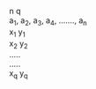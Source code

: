 n q    
a<sub>1</sub>, a<sub>2</sub>, a<sub>3</sub>, a<sub>4</sub>, ......., a<sub>n</sub>  
x<sub>1</sub> y<sub>1</sub>  
x<sub>2</sub> y<sub>2</sub>  
.....  
.....  
x<sub>q</sub> y<sub>q</sub>  
